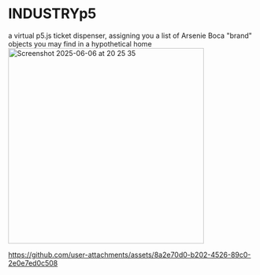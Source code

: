 # INDUSTRYp5
a virtual p5.js ticket dispenser, assigning you a list of Arsenie Boca "brand" objects 
you may find in a hypothetical home
<img width="397" alt="Screenshot 2025-06-06 at 20 25 35" src="https://github.com/user-attachments/assets/b1f5c1c7-e399-4082-b7eb-323b7709d2dc" />

https://github.com/user-attachments/assets/8a2e70d0-b202-4526-89c0-2e0e7ed0c508

